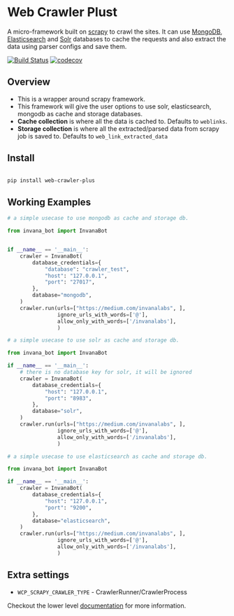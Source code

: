 # Web Crawler Plust

A micro-framework built on [scrapy](https://scrapy.org/) to crawl the sites. 
It can use [MongoDB](https://www.mongodb.com/), [Elasticsearch](https://www.elastic.co/products/elasticsearch) 
and [Solr](http://lucene.apache.org/solr/) databases to cache the requests and also extract the data using parser configs 
and save them.


[![Build Status](https://travis-ci.org/invanalabs/web-crawler-plus.svg?branch=master)](https://travis-ci.org/invanalabs/web-crawler-plus) 
[![codecov](https://codecov.io/gh/invanalabs/web-crawler-plus/branch/master/graph/badge.svg)](https://codecov.io/gh/invanalabs/web-crawler-plus) 

## Overview 

- This is a wrapper around scrapy framework.
- This framework will give the user options to use solr, elasticsearch, mongodb as cache and storage databases.
- **Cache collection** is where all the data is cached to. Defaults to `weblinks`.
- **Storage collection** is where all the extracted/parsed data from scrapy job is saved to. Defaults to `web_link_extracted_data`

## Install

```bash

pip install web-crawler-plus

```


## Working Examples

```python
# a simple usecase to use mongodb as cache and storage db.

from invana_bot import InvanaBot


if __name__ == '__main__':
    crawler = InvanaBot(
        database_credentials={
            "database": "crawler_test",
            "host": "127.0.0.1",
            "port": "27017",
        },
        database="mongodb",
    )
    crawler.run(urls=["https://medium.com/invanalabs", ],
                ignore_urls_with_words=['@'],
                allow_only_with_words=['/invanalabs'],
                )


```

```python
# a simple usecase to use solr as cache and storage db.

from invana_bot import InvanaBot

if __name__ == '__main__':
    # there is no database key for solr, it will be ignored
    crawler = InvanaBot(
        database_credentials={
            "host": "127.0.0.1",
            "port": "8983",
        },
        database="solr",
    )
    crawler.run(urls=["https://medium.com/invanalabs", ],
                ignore_urls_with_words=['@'],
                allow_only_with_words=['/invanalabs'],
                )


```

```python
# a simple usecase to use elasticsearch as cache and storage db.

from invana_bot import InvanaBot

if __name__ == '__main__':
    crawler = InvanaBot(
        database_credentials={
            "host": "127.0.0.1",
            "port": "9200",
        },
        database="elasticsearch",
    )
    crawler.run(urls=["https://medium.com/invanalabs", ],
                ignore_urls_with_words=['@'],
                allow_only_with_words=['/invanalabs'],
                )


```

## Extra settings 


- `WCP_SCRAPY_CRAWLER_TYPE` -  CrawlerRunner/CrawlerProcess

Checkout the lower level [documentation](docs/index.md) for more information.
